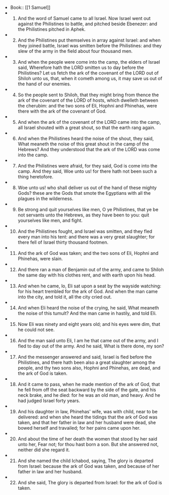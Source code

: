 - Book:: [[1 Samuel]]
- 1. And the word of Samuel came to all Israel. Now Israel went out against the Philistines to battle, and pitched beside Ebenezer: and the Philistines pitched in Aphek.
- 2. And the Philistines put themselves in array against Israel: and when they joined battle, Israel was smitten before the Philistines: and they slew of the army in the field about four thousand men.
- 3. And when the people were come into the camp, the elders of Israel said, Wherefore hath the LORD smitten us to day before the Philistines? Let us fetch the ark of the covenant of the LORD out of Shiloh unto us, that, when it cometh among us, it may save us out of the hand of our enemies.
- 4. So the people sent to Shiloh, that they might bring from thence the ark of the covenant of the LORD of hosts, which dwelleth between the cherubim: and the two sons of Eli, Hophni and Phinehas, were there with the ark of the covenant of God.
- 5. And when the ark of the covenant of the LORD came into the camp, all Israel shouted with a great shout, so that the earth rang again.
- 6. And when the Philistines heard the noise of the shout, they said, What meaneth the noise of this great shout in the camp of the Hebrews? And they understood that the ark of the LORD was come into the camp.
- 7. And the Philistines were afraid, for they said, God is come into the camp. And they said, Woe unto us! for there hath not been such a thing heretofore.
- 8. Woe unto us! who shall deliver us out of the hand of these mighty Gods? these are the Gods that smote the Egyptians with all the plagues in the wilderness.
- 9. Be strong and quit yourselves like men, O ye Philistines, that ye be not servants unto the Hebrews, as they have been to you: quit yourselves like men, and fight.
- 10. And the Philistines fought, and Israel was smitten, and they fled every man into his tent: and there was a very great slaughter; for there fell of Israel thirty thousand footmen.
- 11. And the ark of God was taken; and the two sons of Eli, Hophni and Phinehas, were slain.
- 12. And there ran a man of Benjamin out of the army, and came to Shiloh the same day with his clothes rent, and with earth upon his head.
- 13. And when he came, lo, Eli sat upon a seat by the wayside watching: for his heart trembled for the ark of God. And when the man came into the city, and told it, all the city cried out.
- 14. And when Eli heard the noise of the crying, he said, What meaneth the noise of this tumult? And the man came in hastily, and told Eli.
- 15. Now Eli was ninety and eight years old; and his eyes were dim, that he could not see.
- 16. And the man said unto Eli, I am he that came out of the army, and I fled to day out of the army. And he said, What is there done, my son?
- 17. And the messenger answered and said, Israel is fled before the Philistines, and there hath been also a great slaughter among the people, and thy two sons also, Hophni and Phinehas, are dead, and the ark of God is taken.
- 18. And it came to pass, when he made mention of the ark of God, that he fell from off the seat backward by the side of the gate, and his neck brake, and he died: for he was an old man, and heavy. And he had judged Israel forty years.
- 19. And his daughter in law, Phinehas' wife, was with child, near to be delivered: and when she heard the tidings that the ark of God was taken, and that her father in law and her husband were dead, she bowed herself and travailed; for her pains came upon her.
- 20. And about the time of her death the women that stood by her said unto her, Fear not; for thou hast born a son. But she answered not, neither did she regard it.
- 21. And she named the child Ichabod, saying, The glory is departed from Israel: because the ark of God was taken, and because of her father in law and her husband.
- 22. And she said, The glory is departed from Israel: for the ark of God is taken.
